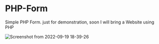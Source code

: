 # PHP-Form
Simple PHP Form.
just for demonstration, soon I will bring a Website using PHP

![Screenshot from 2022-09-19 18-39-26](https://user-images.githubusercontent.com/80070216/191124598-c5c13463-b7c2-441b-aab4-a91776d8ad83.png)
